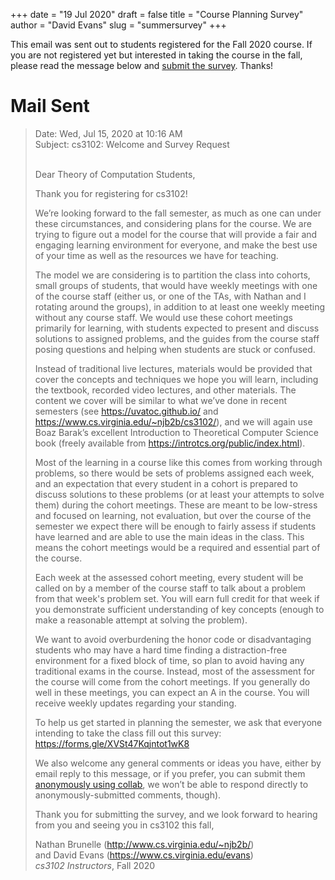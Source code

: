 +++
date = "19 Jul 2020"
draft = false
title = "Course Planning Survey"
author = "David Evans"
slug = "summersurvey"
+++

This email was sent out to students registered for the Fall 2020
course. If you are not registered yet but interested in taking the
course in the fall, please read the message below and [submit the
survey](https://forms.gle/XVSt47Kqjntot1wK8).  Thanks!

# Mail Sent

<blockquote>
Date: Wed, Jul 15, 2020 at 10:16 AM<Br>
Subject: cs3102: Welcome and Survey Request<br>
<br>

Dear Theory of Computation Students,

Thank you for registering for cs3102!

We’re looking forward to the fall semester, as much as one can under
these circumstances, and considering plans for the course. We are
trying to figure out a model for the course that will provide a fair
and engaging learning environment for everyone, and make the best use
of your time as well as the resources we have for teaching.

The model we are considering is to partition the class into cohorts,
small groups of students, that would have weekly meetings with one of
the course staff (either us, or one of the TAs, with Nathan and I
rotating around the groups), in addition to at least one weekly
meeting without any course staff. We would use these cohort meetings
primarily for learning, with students expected to present and discuss
solutions to assigned problems, and the guides from the course staff
posing questions and helping when students are stuck or confused.

Instead of traditional live lectures, materials would be provided that
cover the concepts and techniques we hope you will learn, including
the textbook, recorded video lectures, and other materials. The
content we cover will be similar to what we’ve done in recent
semesters (see https://uvatoc.github.io/ and
https://www.cs.virginia.edu/~njb2b/cs3102/), and we will again use
Boaz Barak’s excellent Introduction to Theoretical Computer Science
book (freely available from https://introtcs.org/public/index.html).

Most of the learning in a course like this comes from working through
problems, so there would be sets of problems assigned each week, and
an expectation that every student in a cohort is prepared to discuss
solutions to these problems (or at least your attempts to solve them)
during the cohort meetings. These are meant to be low-stress and
focused on learning, not evaluation, but over the course of the
semester we expect there will be enough to fairly assess if students
have learned and are able to use the main ideas in the class. This
means the cohort meetings would be a required and essential part of
the course.

Each week at the assessed cohort meeting, every student will be called
on by a member of the course staff to talk about a problem from that
week's problem set. You will earn full credit for that week if you
demonstrate sufficient understanding of key concepts (enough to make a
reasonable attempt at solving the problem).

We want to avoid overburdening the honor code or disadvantaging
students who may have a hard time finding a distraction-free
environment for a fixed block of time, so plan to avoid having any
traditional exams in the course. Instead, most of the assessment for
the course will come from the cohort meetings. If you generally do
well in these meetings, you can expect an A in the course. You will
receive weekly updates regarding your standing.

To help us get started in planning the semester, we ask that everyone
intending to take the class fill out this survey: https://forms.gle/XVSt47Kqjntot1wK8

We also welcome any general comments or ideas you have, either by
email reply to this message, or if you prefer, you can submit them
[anonymously using collab](https://collab.its.virginia.edu/portal/site/82afbc8d-72a8-4d20-99d9-81791b75303a/tool/49f4300f-5ebb-49bf-918d-868d16877168/main),
we won’t be able to respond directly to anonymously-submitted
comments, though).

Thank you for submitting the survey, and we look forward to hearing
from you and seeing you in cs3102 this fall,

Nathan Brunelle (http://www.cs.virginia.edu/~njb2b/)<br>
and David Evans (https://www.cs.virginia.edu/evans)<br>
<em>cs3102 Instructors</em>, Fall 2020
</blockquote>